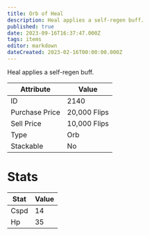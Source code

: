 ```yaml
---
title: Orb of Heal
description: Heal applies a self-regen buff.
published: true
date: 2023-09-16T16:37:47.000Z
tags: items
editor: markdown
dateCreated: 2023-02-16T00:00:00.000Z
---
```


Heal applies a self-regen buff.

|Attribute|Value|
|-|-|
|ID|2140|
|Purchase Price|20,000 Flips|
|Sell Price|10,000 Flips|
|Type|Orb|
|Stackable|No|

# Stats
|Stat|Value|
|-|-|
|Cspd|14|
|Hp|35|
